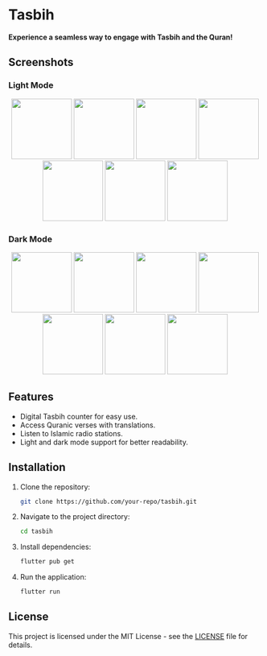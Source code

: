 # Tasbih

**Experience a seamless way to engage with Tasbih and the Quran!**

## Screenshots

### Light Mode
<p align="center">
  <img src="https://github.com/user-attachments/assets/e202eebd-93d4-422a-9d7b-d420744a9735" width="120" /> <!-- Tasbeeh -->
  <img src="https://github.com/user-attachments/assets/c4ade213-4256-478a-9ac9-c734a2e037e6" width="120" /> <!-- Sura Content -->
  <img src="https://github.com/user-attachments/assets/f37d392c-13a3-425a-adef-8e056eb1a499" width="120" /> <!-- Sura Content 3 -->
  <img src="https://github.com/user-attachments/assets/22c7da23-fd44-4bfd-b90f-994176055e99" width="120" /> <!-- Radio -->
  <img src="https://github.com/user-attachments/assets/15f8c7be-81af-4e1b-b628-a1344085beca" width="120" /> <!-- Quran -->
  <img src="https://github.com/user-attachments/assets/a45183b5-61f7-42d9-a9d1-e702b91541a4" width="120" /> <!-- Quran 3 -->
  <img src="https://github.com/user-attachments/assets/67ab9299-e121-4f68-9b1d-d0320424aac0" width="120" /> <!-- Group 8 -->
</p>

### Dark Mode
<p align="center">
  <img src="https://github.com/user-attachments/assets/e202eebd-93d4-422a-9d7b-d420744a9735" width="120" /> <!-- Tasbeeh Dark -->
  <img src="https://github.com/user-attachments/assets/c4ade213-4256-478a-9ac9-c734a2e037e6" width="120" /> <!-- Sura Content Dark -->
  <img src="https://github.com/user-attachments/assets/f37d392c-13a3-425a-adef-8e056eb1a499" width="120" /> <!-- Sura Content 3 Dark -->
  <img src="https://github.com/user-attachments/assets/22c7da23-fd44-4bfd-b90f-994176055e99" width="120" /> <!-- Radio Dark -->
  <img src="https://github.com/user-attachments/assets/15f8c7be-81af-4e1b-b628-a1344085beca" width="120" /> <!-- Quran Dark -->
  <img src="https://github.com/user-attachments/assets/a45183b5-61f7-42d9-a9d1-e702b91541a4" width="120" /> <!-- Quran 3 Dark -->
  <img src="https://github.com/user-attachments/assets/67ab9299-e121-4f68-9b1d-d0320424aac0" width="120" /> <!-- Group 8 Dark -->
</p>

## Features
- Digital Tasbih counter for easy use.
- Access Quranic verses with translations.
- Listen to Islamic radio stations.
- Light and dark mode support for better readability.

## Installation
1. Clone the repository:
   ```sh
   git clone https://github.com/your-repo/tasbih.git
   ```
2. Navigate to the project directory:
   ```sh
   cd tasbih
   ```
3. Install dependencies:
   ```sh
   flutter pub get
   ```
4. Run the application:
   ```sh
   flutter run
   ```

## License
This project is licensed under the MIT License - see the [LICENSE](LICENSE) file for details.

